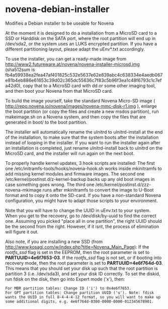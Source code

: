 # novena-debian-installer
Modifies a Debian installer to be useable for Novena

At the moment it is designed to do a installation from a MicroSD card to a SSD or Harddisk on the SATA port, where the root partition will end up in /dev/sda2, or the system uses an LUKS encrypted partition.
If you have a different partitioning layout, please adapt the uEnv*.txt accordingly.

To use the installer, you can get a ready-made image from http://www2.futureware.at/novena/novena-installer-microsd.img (sha512sum is fb4a59938ea2fea47af401825c532e5637e62e839abc4c638334e4aedb067e81b4eb886e61653c39d02c365dc55636c7f83c5b96f3ea1c48f6793c1c7efa42d0), copy that to a MicroSD card with dd or some other imaging tool, and then boot your Novena from that MicroSD card.

To build the image yourself, take the standard Novena Micro-SD image ( http://repo.novena.io/novena/images/novena-mmc-disk-r1.img ), enlarge the boot partition (or copy the files and create a new msdos partition), run makeimage.sh on a Novena system, and then copy the files that are generated in boot/ to the boot partition.

The installer will automatically rename the uInitrd to uInitrd-install at the end of the installation, to make sure that the system boots after the installation instead of looping in the installer.
If you want to run the installer again after an installation is completed, just rename uInitrd-install back to uInitrd on the MicroSD card, and the installer will run again on the next boot.

To properly handle kernel updates, 3 hook scripts are installed:
The first one /etc/initramfs-tools/hooks/novena-hook.sh works inside mkinitramfs to add missing kernel modules and firmware images. The second one /etc/kernel/postinst.d/z-kernel-backup backs up any old boot images in case something goes wrong. The third one /etc/kernel/postinst.d/zzz-novena-mkimage runs after mkinitramfs to convert the image to U-Boot format and to copy it onto the SD-card. If you have a non-standard Novena configuration, you might have to adapt those scripts to your environment.

Note that you will have to change the UUID in uEnv.txt to your system. When you get to the recovery, go to /dev/disk/by-uuid to find the correct one. Assuming you picked "place all in one partition", the right UUID should be the second from the right. However, if it isnt, the process of elimination will figure it out.

Also note, if you are installing a new SSD (from http://www.kosagi.com/w/index.php?title=Novena_Main_Page):
If the *rootfs_ssd* flag is set in the EEPROM, then the root parameter is set to **PARTUUID=4e6f7653-03**. If the *rootfs_ssd* flag is not set, or if booting into recovery mode, then the root parameter is set to **PARTUUID=4e6f764d-03**. This means that you should set your disk up such that the root partition is partition 3 (i.e. /dev/sda3), and set your disk ID correctly. To set the diskid, run fdisk on the disk, then go into Expert mode ('x'), then:

    For MBR partition tables: Change ID ('i') to 0x4e6f7653.
    For GPT partition tables: Change partition UUID ('u'). Note: fdisk wants the UUID in full 8-4-4-4-12 format, so you will want to make up some additional digits, e.g. 4e6f764d-0300-0000-0000-012345678901.
